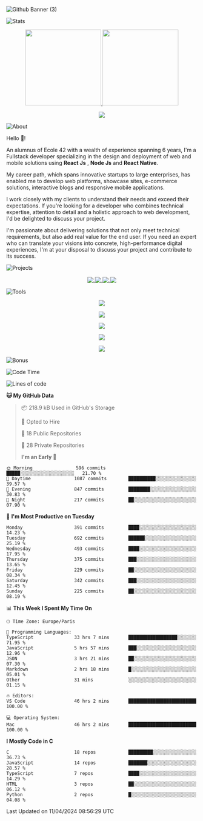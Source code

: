 ![Github Banner (3)](https://github.com/cfatrane/cfatrane/assets/17748314/35902061-ad24-41d0-b62f-a77a7300ea71)

![Stats](https://github.com/cfatrane/cfatrane/assets/17748314/8c80230e-1053-480a-ac71-b9cb418a4a7f)

<p align="center">
  <a href="https://github.com/cfatrane?tab=repositories">
    <img
      height="200"
      src="https://github-readme-stats-cfatrane.vercel.app//api?username=cfatrane&card_width=400&include_all_commits=true&rank_icon=percentile&number_format=long&show_icons=true&theme=tokyonight"
    />
  </a>
  <a href="https://github.com/cfatrane?tab=repositories">
    <img
      height="200"
      src="https://github-readme-stats-cfatrane.vercel.app//api/top-langs/?username=cfatrane&card_width=320&size_weight=0.5&count_weight=0.5&hide=c,java,makefile,mdx,objective-c,php,shell,ruby,starlark,vim%20script&langs_count=6&layout=compact&theme=tokyonight"
    />
  </a>
</p>

<p align="center">
  <a href="https://git.io/streak-stats">
    <img
      src="https://github-readme-streak-stats.herokuapp.com?user=cfatrane&theme=tokyonight"
    />
  </a>
</p>

<!--
**cfatrane/cfatrane** is a ✨ _special_ ✨ repository because its `README.md` (this file) appears on your GitHub comofile.

Here are some ideas to get you started:

- 🔭 I’m currently working on ...
- 🌱 I’m currently learning ...
- 👯 I’m looking to collaborate on ...
- 🤔 I’m looking for help with ...
- 💬 Ask me about ...
- 📫 How to reach me: ...
- 😄 Pronouns: ...
- ⚡ Fun fact: ...
-->

![About](https://github.com/cfatrane/cfatrane/assets/17748314/08f58618-2060-4949-bf79-278b500121ca)

Hello 👋!

An alumnus of Ecole 42 with a wealth of experience spanning 6 years, I'm a Fullstack developer specializing in the design and deployment of web and mobile solutions using **React Js** , **Node Js** and **React Native**.

My career path, which spans innovative startups to large enterprises, has enabled me to develop web platforms, showcase sites, e-commerce solutions, interactive blogs and responsive mobile applications.

I work closely with my clients to understand their needs and exceed their expectations. If you're looking for a developer who combines technical expertise, attention to detail and a holistic approach to web development, I'd be delighted to discuss your project.

I'm passionate about delivering solutions that not only meet technical requirements, but also add real value for the end user. If you need an expert who can translate your visions into concrete, high-performance digital experiences, I'm at your disposal to discuss your project and contribute to its success.

![Projects](https://github.com/cfatrane/cfatrane/assets/17748314/5f46b5bd-0e92-4656-a9eb-9b8d8bafd5ef)

<p align="center">
  <a href="https://github.com/cfatrane/nextjs-boilerplate">
    <img
      align="center"
      src="https://github-readme-stats-cfatrane.vercel.app/api/pin/?username=cfatrane&repo=nextjs-boilerplate&theme=tokyonight"
    />
  </a>
  <a href="https://github.com/cfatrane/your-life-in)">
    <img
      align="center"
      src="https://github-readme-stats-cfatrane.vercel.app/api/pin/?username=cfatrane&repo=your-life-in&theme=tokyonight"
    />
  </a>
  <a href="https://github.com/cfatrane/react-native-boilerplate">
    <img
      align="center"
      src="https://github-readme-stats-cfatrane.vercel.app/api/pin/?username=cfatrane&repo=react-native-boilerplate&theme=tokyonight"
    />
  </a>
  <a href="https://github.com/cfatrane/pokedex-app">
    <img
      align="center"
      src="https://github-readme-stats-cfatrane.vercel.app/api/pin/?username=cfatrane&repo=pokedex-app&theme=tokyonight"
    />
  </a>
</p>

<!-- ## Gists

[![Gist Card](https://github-readme-stats-cfatrane.vercel.app/api/gist?id=7283dd0e09da9c5c103d207f412c2a52)](https://gist.github.com/Yizack/bbfce31e0217a3689c8d961a356cb10d/)
[![Gist Card](https://github-readme-stats-cfatrane.vercel.app/api/gist?id=398235c3c889a88aca0f3471ea163e27)](https://gist.github.com/Yizack/bbfce31e0217a3689c8d961a356cb10d/) -->

<!-- ## Experiences -->

<!-- ## How to reach me 📫

<p align="center">
  <a
    href="https://twitter.com/aristoteartem"
    target="_blank"
    rel="noopener noreferrer"
  >
    <img
      src="https://cdn.jsdelivr.net/gh/devicons/devicon@latest/icons/twitter/twitter-original.svg"
      width="40"
      height="40"
    />
  </a>
  <a
    href="https://www.linkedin.com/in/cfatrane/"
    target="_blank"
    rel="noopener noreferrer"
  >
    <img
      src="https://cdn.jsdelivr.net/gh/devicons/devicon@latest/icons/linkedin/linkedin-plain.svg"
      width="40"
      height="40"
    />
  </a>
</p> -->

![Tools](https://github.com/cfatrane/cfatrane/assets/17748314/249f6300-cb36-4cdb-9906-b4bada49e785)

<!-- Languages -->
<p align="center">
  <a href="https://skillicons.dev">
    <img src="https://skillicons.dev/icons?i=javascript,typescript,css,html,python,md,&theme=dark" />
  </a>
</p>

<!-- Framework -->
<p align="center">
  <a href="https://skillicons.dev">
    <img src="https://skillicons.dev/icons?i=react,next,vite,nodejs,materialui,jest,graphql,docker,redux,sass,styledcomponents,tailwind,threejs,yarn&theme=dark" />
  </a>
</p>

<!-- Database -->
<p align="center">
  <a href="https://skillicons.dev">
    <img src="https://skillicons.dev/icons?i=mongo,mysql,postgres,rabbitmq,redis&theme=dark" />
  </a>
</p>

<!-- Group -->
<p align="center">
  <a href="https://skillicons.dev">
    <img src="https://skillicons.dev/icons?i=github,discord,vscode,notion,sentry,jenkins&theme=dark" />
  </a>
</p>

<!-- Cloud -->
<p align="center">
  <a href="https://skillicons.dev">
    <img src="https://skillicons.dev/icons?i=aws,vercel,heroku&theme=dark" />
  </a>
</p>

![Bonus](https://github.com/cfatrane/cfatrane/assets/17748314/7208a77b-30bd-497e-8fcb-464f2240028a)

<!--START_SECTION:waka-->

![Code Time](http://img.shields.io/badge/Code%20Time-503%20hrs%207%20mins-blue)

![Lines of code](https://img.shields.io/badge/From%20Hello%20World%20I%27ve%20Written-2.1%20million%20lines%20of%20code-blue)

**🐱 My GitHub Data**

> 📦 218.9 kB Used in GitHub's Storage
>
> 💼 Opted to Hire
>
> 📜 18 Public Repositories
>
> 🔑 28 Private Repositories
>
> **I'm an Early 🐤**

```text
🌞 Morning                596 commits         █████░░░░░░░░░░░░░░░░░░░░   21.70 %
🌆 Daytime                1087 commits        ██████████░░░░░░░░░░░░░░░   39.57 %
🌃 Evening                847 commits         ████████░░░░░░░░░░░░░░░░░   30.83 %
🌙 Night                  217 commits         ██░░░░░░░░░░░░░░░░░░░░░░░   07.90 %
```

📅 **I'm Most Productive on Tuesday**

```text
Monday                   391 commits         ████░░░░░░░░░░░░░░░░░░░░░   14.23 %
Tuesday                  692 commits         ██████░░░░░░░░░░░░░░░░░░░   25.19 %
Wednesday                493 commits         ████░░░░░░░░░░░░░░░░░░░░░   17.95 %
Thursday                 375 commits         ███░░░░░░░░░░░░░░░░░░░░░░   13.65 %
Friday                   229 commits         ██░░░░░░░░░░░░░░░░░░░░░░░   08.34 %
Saturday                 342 commits         ███░░░░░░░░░░░░░░░░░░░░░░   12.45 %
Sunday                   225 commits         ██░░░░░░░░░░░░░░░░░░░░░░░   08.19 %
```

📊 **This Week I Spent My Time On**

```text
🕑︎ Time Zone: Europe/Paris

💬 Programming Languages:
TypeScript               33 hrs 7 mins       ██████████████████░░░░░░░   71.95 %
JavaScript               5 hrs 57 mins       ███░░░░░░░░░░░░░░░░░░░░░░   12.96 %
JSON                     3 hrs 21 mins       ██░░░░░░░░░░░░░░░░░░░░░░░   07.30 %
Markdown                 2 hrs 18 mins       █░░░░░░░░░░░░░░░░░░░░░░░░   05.01 %
Other                    31 mins             ░░░░░░░░░░░░░░░░░░░░░░░░░   01.15 %

🔥 Editors:
VS Code                  46 hrs 2 mins       █████████████████████████   100.00 %

💻 Operating System:
Mac                      46 hrs 2 mins       █████████████████████████   100.00 %
```

**I Mostly Code in C**

```text
C                        18 repos            █████████░░░░░░░░░░░░░░░░   36.73 %
JavaScript               14 repos            ███████░░░░░░░░░░░░░░░░░░   28.57 %
TypeScript               7 repos             ████░░░░░░░░░░░░░░░░░░░░░   14.29 %
HTML                     3 repos             ██░░░░░░░░░░░░░░░░░░░░░░░   06.12 %
Python                   2 repos             █░░░░░░░░░░░░░░░░░░░░░░░░   04.08 %
```

Last Updated on 11/04/2024 08:56:29 UTC

<!--END_SECTION:waka-->
